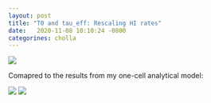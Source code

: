 ```yaml
---
layout: post
title: "T0 and tau_eff: Rescaling HI rates"
date:   2020-11-08 10:10:24 -0800
categorines: cholla
---
```



<img src="{{ site.url }}assets/images/grid_scale_H_phase_diagram.png">



Comapred to the results from my one-cell analytical model:




<img src="{{ site.url }}assets/images/new_temp_evolution_HeII_scale.png">


<img src="{{ site.url }}assets/images/grid_scale_H_optical_depth.png">


